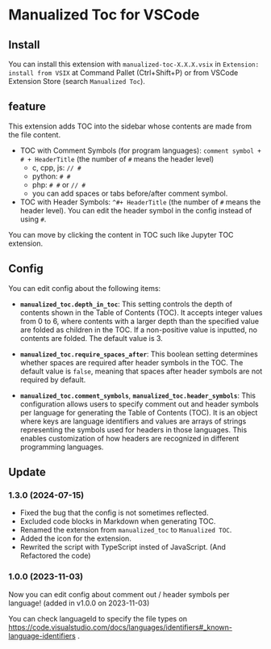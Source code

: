 # Manualized Toc for VSCode

## Install

You can install this extension with `manualized-toc-X.X.X.vsix` in `Extension: install from VSIX` at Command Pallet (Ctrl+Shift+P) or from VSCode Extension Store (search `Manualized Toc`).

## feature

This extension adds TOC into the sidebar whose contents are made from the file content.

- TOC with Comment Symbols (for program languages): `comment symbol + # + HeaderTitle` (the number of `#` means the header level)
    - c, cpp, js: `// #`
    - python: `# #`
    - php: `# #` or `// #`
    - you can add spaces or tabs before/after comment symbol.
- TOC with Header Symbols: `^#+ HeaderTitle` (the number of `#` means the header level). You can edit the header symbol in the config instead of using `#`.

You can move by clicking the content in TOC such like Jupyter TOC extension.

## Config

You can edit config about the following items:

- **`manualized_toc.depth_in_toc`**: This setting controls the depth of contents shown in the Table of Contents (TOC). It accepts integer values from 0 to 6, where contents with a larger depth than the specified value are folded as children in the TOC. If a non-positive value is inputted, no contents are folded. The default value is 3.

- **`manualized_toc.require_spaces_after`**: This boolean setting determines whether spaces are required after header symbols in the TOC. The default value is `false`, meaning that spaces after header symbols are not required by default.

- **`manualized_toc.comment_symbols`**, **`manualized_toc.header_symbols`**: This configuration allows users to specify comment out and header symbols per language for generating the Table of Contents (TOC). It is an object where keys are language identifiers and values are arrays of strings representing the symbols used for headers in those languages. This enables customization of how headers are recognized in different programming languages.

## Update

### 1.3.0 (2024-07-15)

- Fixed the bug that the config is not sometimes reflected.
- Excluded code blocks in Markdown when generating TOC.
- Renamed the extension from `manualized_toc` to `Manualized TOC`.
- Added the icon for the extension.
- Rewrited the script with TypeScript insted of JavaScript. (And Refactored the code)

### 1.0.0 (2023-11-03)

Now you can edit config about comment out / header symbols per language! (added in v1.0.0 on 2023-11-03)

You can check languageId to specify the file types on https://code.visualstudio.com/docs/languages/identifiers#_known-language-identifiers .